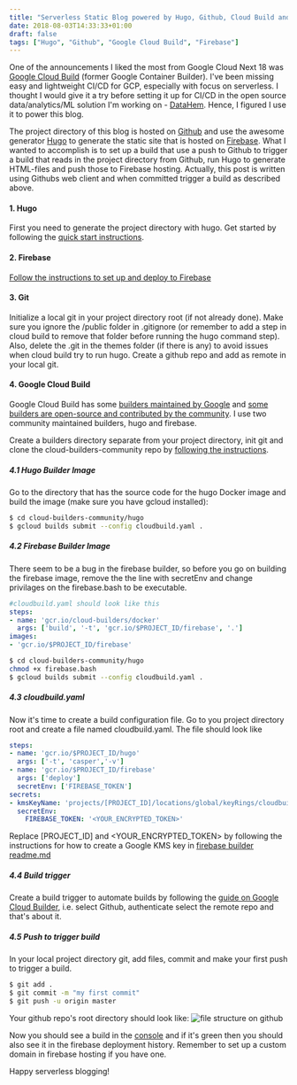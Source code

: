```yaml
---
title: "Serverless Static Blog powered by Hugo, Github, Cloud Build and Firebase"
date: 2018-08-03T14:33:33+01:00
draft: false
tags: ["Hugo", "Github", "Google Cloud Build", "Firebase"]
---
```


One of the announcements I liked the most from Google Cloud Next 18 was [Google Cloud Build](https://cloud.google.com/cloud-build/) (former Google Container Builder). I've been missing easy and lightweight CI/CD for GCP, especially with focus on serverless. I thought I would give it a try before setting it up for CI/CD in the open source data/analytics/ML solution I'm working on - [DataHem](https://github.com/mhlabs/datahem). Hence, I figured I use it to power this blog.

The project directory of this blog is hosted on [Github](https://github.com/) and use the awesome generator [Hugo](https://gohugo.io/) to generate the static site that is hosted on [Firebase](https://firebase.google.com/). What I wanted to accomplish is to set up a build that use a push to Github to trigger a build that reads in the project directory from Github, run Hugo to generate HTML-files and push those to Firebase hosting. Actually, this post is written using Githubs web client and when committed trigger a build as described above.

#### 1. Hugo
First you need to generate the project directory with hugo. Get started by following the [quick start instructions](https://gohugo.io/getting-started/quick-start/).

#### 2. Firebase
[Follow the instructions to set up and deploy to Firebase](https://gohugo.io/hosting-and-deployment/hosting-on-firebase/)

#### 3. Git
Initialize a local git in your project directory root (if not already done). Make sure you ignore the /public folder in .gitignore (or remember to add a step in cloud build to remove that folder before running the hugo command step). Also, delete the .git in the themes folder (if there is any) to avoid issues when cloud build try to run hugo. Create a github repo and add as remote in your local git.

#### 4. Google Cloud Build
Google Cloud Build has some [builders maintained by Google](https://github.com/GoogleCloudPlatform/cloud-builders) and [some builders are open-source and contributed by the community](https://github.com/GoogleCloudPlatform/cloud-builders-community). I use two community maintained builders, hugo and firebase. 

Create a builders directory separate from your project directory, init git and clone the cloud-builders-community repo by [following the instructions](https://github.com/GoogleCloudPlatform/cloud-builders-community). 

##### 4.1 Hugo Builder Image
Go to the directory that has the source code for the hugo Docker image and build the image (make sure you have gcloud installed):
```bash
$ cd cloud-builders-community/hugo
$ gcloud builds submit --config cloudbuild.yaml .
```
##### 4.2 Firebase Builder Image
There seem to be a bug in the firebase builder, so before you go on building the firebase image, remove the the line with secretEnv and change privilages on the firebase.bash to be executable.

```yaml
#cloudbuild.yaml should look like this
steps:
- name: 'gcr.io/cloud-builders/docker'
  args: ['build', '-t', 'gcr.io/$PROJECT_ID/firebase', '.']
images:
- 'gcr.io/$PROJECT_ID/firebase'
```

```bash
$ cd cloud-builders-community/hugo
chmod +x firebase.bash
$ gcloud builds submit --config cloudbuild.yaml .
```

##### 4.3 cloudbuild.yaml
Now it's time to create a build configuration file. Go to you project directory root and create a file named cloudbuild.yaml. The file should look like
```yaml
steps:
- name: 'gcr.io/$PROJECT_ID/hugo'
  args: ['-t', 'casper','-v']
- name: 'gcr.io/$PROJECT_ID/firebase'
  args: ['deploy']
  secretEnv: ['FIREBASE_TOKEN']
secrets:
- kmsKeyName: 'projects/[PROJECT_ID]/locations/global/keyRings/cloudbuilder/cryptoKeys/firebase-token'
  secretEnv:
    FIREBASE_TOKEN: '<YOUR_ENCRYPTED_TOKEN>'
```

Replace [PROJECT_ID] and <YOUR_ENCRYPTED_TOKEN> by following the instructions for how to create a Google KMS key in [firebase builder readme.md](https://github.com/GoogleCloudPlatform/cloud-builders-community/blob/master/firebase/README.md)

##### 4.4 Build trigger
Create a build trigger to automate builds by following the [guide on Google Cloud Builder](https://cloud.google.com/cloud-build/docs/running-builds/automate-builds), i.e. select Github, authenticate select the remote repo and that's about it.

##### 4.5 Push to trigger build
In your local project directory git, add files, commit and make your first push to trigger a build.
```bash
$ git add .
$ git commit -m "my first commit"
$ git push -u origin master
```
Your github repo's root directory should look like:
![file structure on github](/images/github_repo_directory_structure.png)

Now you should see a build in the [console](https://console.cloud.google.com/cloud-build/builds) and if it's green then you should also see it in the firebase deployment history. Remember to set up a custom domain in firebase hosting if you have one.

Happy serverless blogging!
